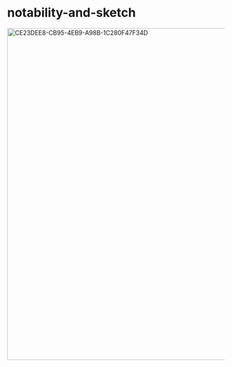 # notability-and-sketch

<img width="768" alt="CE23DEE8-CB95-4EB9-A98B-1C280F47F34D" src="https://user-images.githubusercontent.com/63984422/148121527-eea5824a-3e68-4c61-b7e5-61f15ccf16b7.png">

